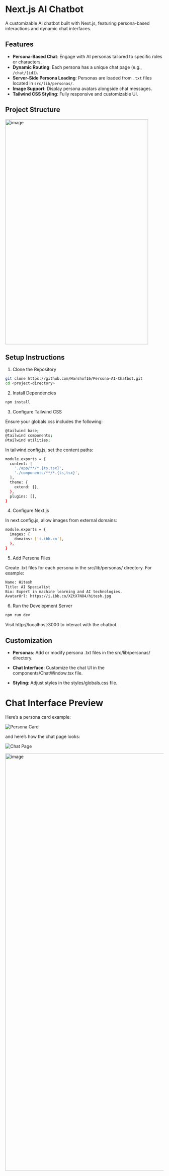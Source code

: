 # Next.js AI Chatbot

A customizable AI chatbot built with Next.js, featuring persona-based interactions and dynamic chat interfaces.

## Features

- **Persona-Based Chat**: Engage with AI personas tailored to specific roles or characters.
- **Dynamic Routing**: Each persona has a unique chat page (e.g., `/chat/[id]`).
- **Server-Side Persona Loading**: Personas are loaded from `.txt` files located in `src/lib/personas/`.
- **Image Support**: Display persona avatars alongside chat messages.
- **Tailwind CSS Styling**: Fully responsive and customizable UI.

## Project Structure

<img width="454" height="716" alt="image" src="https://github.com/user-attachments/assets/acc7be6d-b1ab-4073-baaf-6834c4cec03b" />

## Setup Instructions

1. Clone the Repository
```bash
git clone https://github.com/Harshof16/Persona-AI-Chatbot.git
cd <project-directory>
```

2. Install Dependencies
```bash
npm install
```

3. Configure Tailwind CSS

Ensure your globals.css includes the following:
```bash
@tailwind base;
@tailwind components;
@tailwind utilities;
```

In tailwind.config.js, set the content paths:
```bash
module.exports = {
  content: [
    './app/**/*.{ts,tsx}',
    './components/**/*.{ts,tsx}',
  ],
  theme: {
    extend: {},
  },
  plugins: [],
}
```

4. Configure Next.js

In next.config.js, allow images from external domains:
```bash
module.exports = {
  images: {
    domains: ['i.ibb.co'],
  },
}
```

5. Add Persona Files

Create .txt files for each persona in the src/lib/personas/ directory. For example:
```bash
Name: Hitesh
Title: AI Specialist
Bio: Expert in machine learning and AI technologies.
AvatarUrl: https://i.ibb.co/XZtX7N84/hitesh.jpg
```

6. Run the Development Server
```bash
npm run dev
```

Visit http://localhost:3000 to interact with the chatbot.

## Customization

- **Personas**: Add or modify persona .txt files in the src/lib/personas/ directory.

- **Chat Interface**: Customize the chat UI in the components/ChatWindow.tsx file.

- **Styling**: Adjust styles in the styles/globals.css file.

# Chat Interface Preview

Here’s a persona card example:

![Persona Card](<img width="2076" height="1055" alt="image" src="https://github.com/user-attachments/assets/eb4304d7-6a1e-46a0-8ac4-86e9cfbd57cc" />)

and here’s how the chat page looks:

![Chat Page](<img width="2140" height="1340" alt="image" src="https://github.com/user-attachments/assets/043d9fdf-da01-4c5a-bd1f-b8b9d6d2dbc7" />)

<img width="2102" height="1328" alt="image" src="https://github.com/user-attachments/assets/aae83ce0-1cf7-490d-890b-c8c4b93defc0" />



